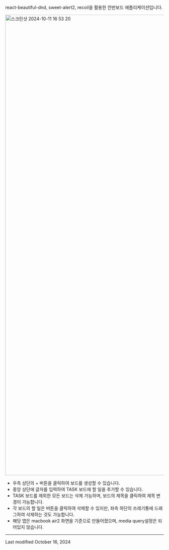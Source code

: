 react-beautiful-dnd, sweet-alert2, recoil을 활용한 칸반보드 애플리케이션입니다.

<img width="1463" alt="스크린샷 2024-10-11 16 53 20" src="https://github.com/user-attachments/assets/34cdb690-f040-42ec-8f02-cd177e134917">

- 우측 상단의 + 버튼을 클릭하여 보드를 생성할 수 있습니다.
- 중앙 상단에 글자를 입력하여 TASK 보드에 할 일을 추가할 수 있습니다.
- TASK 보드를 제외한 모든 보드는 삭제 가능하며, 보드의 제목을 클릭하여 제목 변경이 가능합니다.
- 각 보드의 할 일은 버튼을 클릭하여 삭제할 수 있지만, 좌측 하단의 쓰레기통에 드래그하여 삭제하는 것도 가능합니다.
- 해당 앱은 macbook air2 화면을 기준으로 만들어졌으며, media query설정은 되어있지 않습니다.

---

Last modified
October 16, 2024
